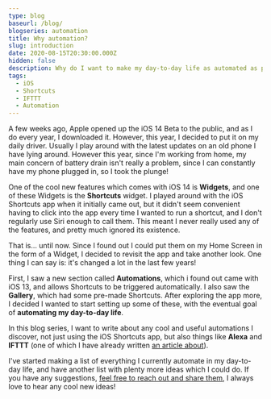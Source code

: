 ```yaml
---
type: blog
baseurl: /blog/
blogseries: automation
title: Why automation?
slug: introduction
date: 2020-08-15T20:30:00.000Z
hidden: false
description: Why do I want to make my day-to-day life as automated as possible?
tags:
  - iOS
  - Shortcuts
  - IFTTT
  - Automation
---
```


A few weeks ago, Apple opened up the iOS 14 Beta to the public, and as I do every year, I downloaded it. However, this year, I decided to put it on my daily driver. Usually I play around with the latest updates on an old phone I have lying around. However this year, since I'm working from home, my main concern of battery drain isn't really a problem, since I can constantly have my phone plugged in, so I took the plunge!

One of the cool new features which comes with iOS 14 is <span class="is-primary">**Widgets**</span>, and one of these Widgets is the <span class="is-primary">**Shortcuts**</span> widget. I played around with the iOS Shortcuts app when it initially came out, but it didn't seem convenient having to click into the app every time I wanted to run a shortcut, and I don't regularly use Siri enough to call them. This meant I never really used any of the features, and pretty much ignored its existence.

That is... until now. Since I found out I could put them on my Home Screen in the form of a Widget, I decided to revisit the app and take another look. One thing I can say is: it's changed a lot in the last few years!

First, I saw a new section called <span class="is-primary">**Automations**</span>, which i found out came with iOS 13, and allows Shortcuts to be triggered automatically. I also saw the <span class="is-primary">**Gallery**</span>, which had some pre-made Shortcuts. After exploring the app more, I decided I wanted to start setting up some of these, with the eventual goal of <span class="is-primary">**automating my day-to-day life**</span>.

In this blog series, I want to write about any cool and useful automations I discover, not just using the iOS Shortcuts app, but also things like <span class="is-primary">**Alexa**</span> and <span class="is-primary">**IFTTT**</span> (one of which I have already written [an article about](https://jackmorrison.xyz/articles/gatsby-notifications)).

I've started making a list of everything I currently automate in my day-to-day life, and have another list with plenty more ideas which I could do. If you have any suggestions, [feel free to reach out and share them](https://twitter.com/jsm_ic), I always love to hear any cool new ideas!

